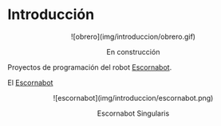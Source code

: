 # **Introducción**
<center>
![obrero](img/introduccion/obrero.gif)

En construcción
</center>

Proyectos de programación del robot [Escornabot](https://escornabot.com).

El [Escornabot](https://escornabot.com)
<center>
![escornabot](img/introduccion/escornabot.png)

Escornabot Singularis
</center>

